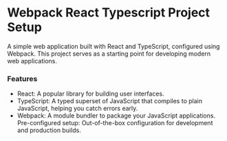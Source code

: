 # Webpack React Typescript Project Setup
A simple web application built with React and TypeScript, configured using Webpack. This project serves as a starting point for developing modern web applications.

### Features
- React: A popular library for building user interfaces.
- TypeScript: A typed superset of JavaScript that compiles to plain JavaScript, helping you catch errors early.
- Webpack: A module bundler to package your JavaScript applications.
Pre-configured setup: Out-of-the-box configuration for development and production builds.